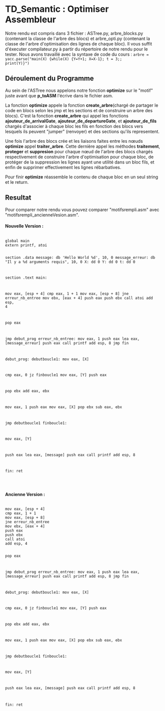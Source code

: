 # TD_Semantic : Optimiser Assembleur

Notre rendu est compris dans 3 fichier : ASTree.py, arbre_blocks.py (contenant la classe de l'arbre des blocs) et arbre_opti.py (contenant la classe de l'arbre d'optimisation des lignes de chaque bloc). Il vous suffit d'éxecuter compilateur.py à partir du répertoire de notre rendu pour le tester. Nous avons travaillé avec la syntaxe de code du cours : 
<code>arbre = yacc.parse("main(X) {while(X) {Y=Y+1; X=X-1}; t = 3;; print(Y)}")</code>


<h2>Déroulement du Programme</h2>

Au sein de l'ASTree nous appelons notre fonction **optimize** sur le "motif" juste avant que **p_toASM** l'écrive dans le fichier asm.

La fonction **optimize** appele la fonction **create_arbre**(chargé de partager le code en blocs selon les jmp et les sections et de construire un arbre des blocs). C'est la fonction **create_arbre** qui appel les fonctions **ajouteur_de_arrivalGate**, **ajouteur_de_departureGate**, et **ajouteur_de_fils** chargés d'associer à chaque bloc les fils en fonction des blocs vers lesquels ils peuvent "jumper" (renvoyer) et des sections qu'ils representent.

Une fois l'arbre des blocs crée et les liaisons faites entre les nœuds **optimize** appel **traiter_arbre**. Cette dernière appel les méthodes **traitement**, **proteger** et **suppresion** pour chaque nœud de l'arbre des blocs chargés respectivement de construire l'arbre d'optimisation pour chaque bloc, de protéger de la suppression les lignes ayant une utilité dans un bloc fils, et enfin de supprimer effectivement les lignes rébarbatives.

Pour finir **optimize** réassemble le contenu de chaque bloc en un seul string et le return. 

<h2>Resultat</h2>

Pour comparer notre rendu vous pouvez comparer "motifsrempli.asm" avec "motifsrempli_ancienneVesion.asm".
<h4>Nouvelle Version :</h4>
<pre><code>
global main 
extern printf, atoi

section .data
message: db 'Hello World %d', 10, 0
message_erreur: db "Il y a %d arguments requis", 10, 0
X: dd 0
Y: dd 0
t: dd 0

section .text
main:

mov eax, [esp + 4]
cmp eax, 1 + 1
mov eax, [esp + 8]
jne erreur_nb_entree
mov ebx, [eax + 4]
push eax
push ebx
call atoi
add esp, 4

pop eax

jmp debut_prog
erreur_nb_entree:
mov eax, 1
push eax
lea eax, [message_erreur]
push eax
call printf
add esp, 8
jmp fin

debut_prog:
debutboucle1:
mov eax, [X]

cmp eax, 0
jz finboucle1
mov eax, [Y]
push eax

pop ebx
add eax, ebx


mov eax, 1
push eax
mov eax, [X]
pop ebx
sub eax, ebx


jmp debutboucle1
finboucle1:





mov eax, [Y]


push eax
lea eax, [message]
push eax
call printf
add esp, 8

fin: ret

</code></pre>


<h4>Ancienne Version :</h4>
<pre><code>
mov eax, [esp + 4]
cmp eax, 1 + 1
mov eax, [esp + 8]
jne erreur_nb_entree
mov ebx, [eax + 4]
push eax
push ebx
call atoi
add esp, 4

pop eax

jmp debut_prog
erreur_nb_entree:
mov eax, 1
push eax
lea eax, [message_erreur]
push eax
call printf
add esp, 8
jmp fin

debut_prog:
debutboucle1:
mov eax, [X]

cmp eax, 0
jz finboucle1
mov eax, [Y]
push eax

pop ebx
add eax, ebx


mov eax, 1
push eax
mov eax, [X]
pop ebx
sub eax, ebx


jmp debutboucle1
finboucle1:





mov eax, [Y]


push eax
lea eax, [message]
push eax
call printf
add esp, 8

fin: ret
</code></pre>
